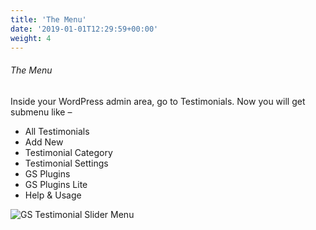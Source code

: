 ```yaml
---
title: 'The Menu'
date: '2019-01-01T12:29:59+00:00'
weight: 4
---
```

###### The Menu

Inside your WordPress admin area, go to Testimonials. Now you will get submenu like –

- All Testimonials
- Add New
- Testimonial Category
- Testimonial Settings
- GS Plugins
- GS Plugins Lite
- Help &amp; Usage

![GS Testimonial Slider Menu](../images/gs_testimonial_menu.png)